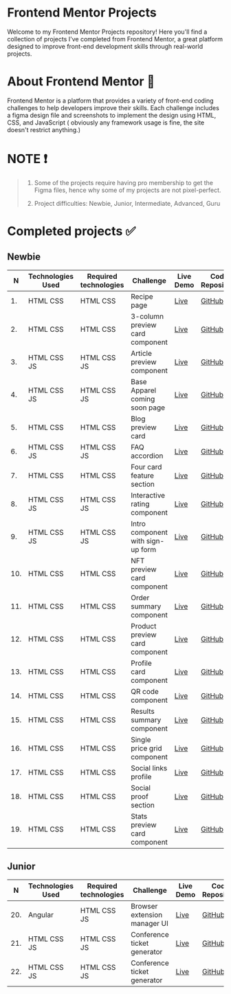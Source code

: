 # Frontend Mentor Projects

Welcome to my Frontend Mentor Projects repository! Here you'll find a collection of projects I've completed from Frontend Mentor, a great platform designed to improve front-end development skills through real-world projects.

# About Frontend Mentor 🎨

Frontend Mentor is a platform that provides a variety of front-end coding challenges to help developers improve their skills. Each challenge includes a figma design file and screenshots to implement the design using HTML, CSS, and JavaScript ( obviously any framework usage is fine, the site doesn't restrict anything.)

# NOTE ❗

> 1. Some of the projects require having pro membership to get the Figma files, hence why some of my projects are not pixel-perfect.
> 
> 2. Project difficulties: Newbie, Junior, Intermediate, Advanced, Guru

# Completed projects ✅

## Newbie

| N | Technologies Used | Required technologies | Challenge                      | Live Demo                                   | Code Repository                            | Project Page                   |
|---|-------------------|-----------------------|--------------------------------|---------------------------------------------|--------------------------------------------|--------------------------------|
| 1. | HTML  CSS | HTML  CSS | Recipe page | [Live](https://recipe-page-giorgibegii.vercel.app/) | [GitHub](https://github.com/GiorgiBegii/front-end-mentor/tree/main/Newbie/recipe-page-main) | [FrontendMentor](https://www.frontendmentor.io/challenges/recipe-page-KiTsR8QQKm) |
| 2. | HTML  CSS | HTML  CSS | 3-column preview card component | [Live](https://3-column-preview-card-component-mai-wheat.vercel.app/) | [GitHub](https://github.com/GiorgiBegii/front-end-mentor/tree/main/Newbie/3-column-preview-card-component-main) | [FrontendMentor](https://www.frontendmentor.io/challenges/3column-preview-card-component-pH92eAR2-) |
| 3. | HTML  CSS  JS | HTML  CSS  JS | Article preview component | [Live](https://article-preview-component-master-nu-indol.vercel.app/) | [GitHub](https://github.com/GiorgiBegii/front-end-mentor/tree/main/Newbie/article-preview-component-master) | [FrontendMentor](https://www.frontendmentor.io/challenges/article-preview-component-dYBN_pYFT) |
| 4. | HTML  CSS  JS| HTML  CSS  JS| Base Apparel coming soon page | [Live](https://base-apparel-coming-soon-master-one-nu.vercel.app/) | [GitHub](https://github.com/GiorgiBegii/front-end-mentor/tree/main/Newbie/base-apparel-coming-soon-master) | [FrontendMentor](https://www.frontendmentor.io/challenges/base-apparel-coming-soon-page-5d46b47f8db8a7063f9331a0) |
| 5. | HTML  CSS | HTML  CSS | Blog preview card| [Live](https://blog-preview-card-main-two-omega.vercel.app/) | [GitHub](https://github.com/GiorgiBegii/front-end-mentor/tree/main/Newbie/blog-preview-card-main) | [FrontendMentor](https://www.frontendmentor.io/challenges/blog-preview-card-ckPaj01IcS) |
| 6. | HTML  CSS  JS| HTML  CSS  JS| FAQ accordion | [Live](https://front-end-mentor-teal-three.vercel.app/) | [GitHub](https://github.com/GiorgiBegii/front-end-mentor/tree/main/Newbie/faq-accordion-main) | [FrontendMentor](https://www.frontendmentor.io/challenges/faq-accordion-wyfFdeBwBz) |
| 7. | HTML  CSS | HTML  CSS | Four card feature section | [Live](https://four-card-feature-section-master-seven-gamma.vercel.app/) | [GitHub](https://github.com/GiorgiBegii/front-end-mentor/tree/main/Newbie/four-card-feature-section-master) | [FrontendMentor](https://www.frontendmentor.io/challenges/four-card-feature-section-weK1eFYK) |
| 8. | HTML  CSS  JS| HTML  CSS  JS| Interactive rating component | [Live](https://interactive-rating-component-main-puce-seven.vercel.app/) | [GitHub](https://github.com/GiorgiBegii/front-end-mentor/tree/main/Newbie/interactive-rating-component-main) | [FrontendMentor](https://www.frontendmentor.io/challenges/interactive-rating-component-koxpeBUmI) |
| 9. | HTML  CSS  JS| HTML  CSS  JS| Intro component with sign-up form | [Live](https://intro-component-with-signup-form-ma-seven.vercel.app/) | [GitHub](https://github.com/GiorgiBegii/front-end-mentor/tree/main/Newbie/intro-component-with-signup-form-master) | [FrontendMentor](https://www.frontendmentor.io/challenges/intro-component-with-signup-form-5cf91bd49edda32581d28fd1) |
| 10. | HTML  CSS | HTML  CSS | NFT preview card component | [Live](https://nft-preview-card-component-main-six-neon.vercel.app/) | [GitHub](https://github.com/GiorgiBegii/front-end-mentor/tree/main/Newbie/nft-preview-card-component-main) | [FrontendMentor](https://www.frontendmentor.io/challenges/nft-preview-card-component-SbdUL_w0U) |
| 11. | HTML  CSS | HTML  CSS | Order summary component | [Live](https://order-summary-component-main-mu-jet.vercel.app/) | [GitHub](https://github.com/GiorgiBegii/front-end-mentor/tree/main/Newbie/order-summary-component-main) | [FrontendMentor](https://www.frontendmentor.io/challenges/order-summary-component-QlPmajDUj) |
| 12. | HTML  CSS | HTML  CSS | Product preview card component | [Live](https://product-preview-card-component-main-six-blush.vercel.app/) | [GitHub](https://github.com/GiorgiBegii/front-end-mentor/tree/main/Newbie/product-preview-card-component-main) | [FrontendMentor](https://www.frontendmentor.io/challenges/product-preview-card-component-GO7UmttRfa) |
| 13. | HTML  CSS | HTML  CSS | Profile card component | [Live](https://profile-card-component-main-inky-nine.vercel.app/) | [GitHub](https://github.com/GiorgiBegii/front-end-mentor/tree/main/Newbie/profile-card-component-main) | [FrontendMentor](https://www.frontendmentor.io/challenges/profile-card-component-cfArpWshJ) |
| 14. | HTML  CSS | HTML  CSS | QR code component | [Live](https://qr-code-component-main-omega-dun.vercel.app/) | [GitHub](https://github.com/GiorgiBegii/front-end-mentor/tree/main/Newbie/qr-code-component-main) | [FrontendMentor](https://www.frontendmentor.io/challenges/qr-code-component-iux_sIO_H) |
| 15. | HTML  CSS | HTML  CSS | Results summary component | [Live](https://results-summary-component-main-one-nu.vercel.app/) | [GitHub](https://github.com/GiorgiBegii/front-end-mentor/tree/main/Newbie/results-summary-component-main) | [FrontendMentor](https://www.frontendmentor.io/challenges/results-summary-component-CE_K6s0maV) |
| 16. | HTML  CSS | HTML  CSS | Single price grid component | [Live](https://single-price-grid-component-master-tau-two.vercel.app/) | [GitHub](https://github.com/GiorgiBegii/front-end-mentor/tree/main/Newbie/single-price-grid-component-master) | [FrontendMentor](https://www.frontendmentor.io/challenges/single-price-grid-component-5ce41129d0ff452fec5abbbc) |
| 17. | HTML  CSS | HTML  CSS | Social links profile | [Live](https://social-links-profile-main-nine-jet.vercel.app/) | [GitHub](https://github.com/GiorgiBegii/front-end-mentor/tree/main/Newbie/social-links-profile-main) | [FrontendMentor](https://www.frontendmentor.io/challenges/social-links-profile-UG32l9m6dQ) |
| 18. | HTML  CSS | HTML  CSS | Social proof section | [Live](https://social-proof-section-master-one-tan.vercel.app/) | [GitHub](https://github.com/GiorgiBegii/front-end-mentor/tree/main/Newbie/social-proof-section-master) | [FrontendMentor](https://www.frontendmentor.io/challenges/social-proof-section-6e0qTv_bA) |
| 19. | HTML  CSS | HTML  CSS | Stats preview card component | [Live](https://stats-preview-card-component-main-xi-eight.vercel.app/) | [GitHub](https://github.com/GiorgiBegii/front-end-mentor/tree/main/Newbie/stats-preview-card-component-main) | [FrontendMentor](https://www.frontendmentor.io/challenges/stats-preview-card-component-8JqbgoU62) |

## Junior

| N | Technologies Used | Required technologies | Challenge                      | Live Demo                                   | Code Repository                            | Project Page                   |
|---|-------------------|-----------------------|--------------------------------|---------------------------------------------|--------------------------------------------|--------------------------------|
| 20. | Angular | HTML  CSS JS | Browser extension manager UI | [Live](https://browser-extensions-manager-ui-main-phi.vercel.app/) | [GitHub](https://github.com/GiorgiBegii/browser-extensions-manager-ui-main) | [FrontendMentor](https://www.frontendmentor.io/challenges/browser-extension-manager-ui-yNZnOfsMAp) |
| 21. | HTML  CSS JS | HTML  CSS JS | Conference ticket generator | [Live](https://conference-ticket-generator-main-six.vercel.app/) | [GitHub](https://github.com/GiorgiBegii/front-end-mentor/tree/main/Junior/conference-ticket-generator-main) | [FrontendMentor](https://www.frontendmentor.io/challenges/conference-ticket-generator-oq5gFIU12w) |
| 22. | HTML  CSS JS | HTML  CSS JS | Conference ticket generator | [Live](https://front-end-mentor-ivory.vercel.app/) | [GitHub](https://github.com/GiorgiBegii/front-end-mentor/tree/main/Junior/bento-grid-main) | [FrontendMentor](https://www.frontendmentor.io/challenges/bento-grid-RMydElrlOj) |
